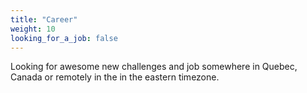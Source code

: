 ```yaml
---
title: "Career"
weight: 10
looking_for_a_job: false
---
```


Looking for awesome new challenges and job somewhere in Quebec, Canada or remotely in the in the eastern timezone.